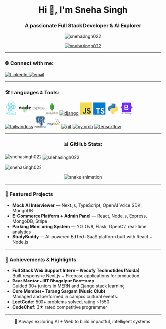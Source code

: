 <h1 align="center">Hi 👋, I'm Sneha Singh</h1>

<h3 align="center">A passionate Full Stack Developer & AI Explorer</h3>

<p align="center">
  <img src="https://komarev.com/ghpvc/?username=snehasingh022&label=Profile%20views&color=0e75b6&style=flat" alt="snehasingh022" />
</p>

<p align="center">
  <a href="https://github.com/ryo-ma/github-profile-trophy">
    <img src="https://github-profile-trophy.vercel.app/?username=snehasingh022&theme=algolia&margin-w=10&margin-h=10" alt="snehasingh022" />
  </a>
</p>

---

<h3 align="left">🌐 Connect with me:</h3>
<p align="left">
  <a href="https://www.linkedin.com/in/sneha-singh-269645287/" target="blank">
    <img align="center" src="https://raw.githubusercontent.com/rahuldkjain/github-profile-readme-generator/master/src/images/icons/Social/linked-in-alt.svg" alt="LinkedIn" height="30" width="40" />
  </a>
  <a href="mailto:snehasingh842003@gmail.com" target="blank">
    <img align="center" src="https://upload.wikimedia.org/wikipedia/commons/4/4e/Gmail_Icon.png" alt="email" height="30" width="40" />
  </a>
</p>

---

<h3 align="left">🛠️ Languages & Tools:</h3>
<p align="left">
  <a href="https://reactjs.org/" target="_blank"><img src="https://raw.githubusercontent.com/devicons/devicon/master/icons/react/react-original-wordmark.svg" alt="react" width="40" height="40"/></a>
  <a href="https://nodejs.org/" target="_blank"><img src="https://raw.githubusercontent.com/devicons/devicon/master/icons/nodejs/nodejs-original-wordmark.svg" alt="nodejs" width="40" height="40"/></a>
  <a href="https://expressjs.com/" target="_blank"><img src="https://raw.githubusercontent.com/devicons/devicon/master/icons/express/express-original-wordmark.svg" alt="express" width="40" height="40"/></a>
  <a href="https://www.mongodb.com/" target="_blank"><img src="https://raw.githubusercontent.com/devicons/devicon/master/icons/mongodb/mongodb-original-wordmark.svg" alt="mongodb" width="40" height="40"/></a>
  <a href="https://www.djangoproject.com/" target="_blank"><img src="https://cdn.worldvectorlogo.com/logos/django.svg" alt="django" width="40" height="40"/></a>
  <a href="https://developer.mozilla.org/en-US/docs/Web/JavaScript" target="_blank"><img src="https://raw.githubusercontent.com/devicons/devicon/master/icons/javascript/javascript-original.svg" alt="javascript" width="40" height="40"/></a>
  <a href="https://www.typescriptlang.org/" target="_blank"><img src="https://raw.githubusercontent.com/devicons/devicon/master/icons/typescript/typescript-original.svg" alt="typescript" width="40" height="40"/></a>
  <a href="https://www.python.org/" target="_blank"><img src="https://raw.githubusercontent.com/devicons/devicon/master/icons/python/python-original.svg" alt="python" width="40" height="40"/></a>
  <a href="https://getbootstrap.com/" target="_blank"><img src="https://raw.githubusercontent.com/devicons/devicon/master/icons/bootstrap/bootstrap-plain-wordmark.svg" alt="bootstrap" width="40" height="40"/></a>
  <a href="https://tailwindcss.com/" target="_blank"><img src="https://www.vectorlogo.zone/logos/tailwindcss/tailwindcss-icon.svg" alt="tailwindcss" width="40" height="40"/></a>
  <a href="https://www.postgresql.org/" target="_blank"><img src="https://raw.githubusercontent.com/devicons/devicon/master/icons/postgresql/postgresql-original-wordmark.svg" alt="postgresql" width="40" height="40"/></a>
  <a href="https://www.mysql.com/" target="_blank"><img src="https://raw.githubusercontent.com/devicons/devicon/master/icons/mysql/mysql-original-wordmark.svg" alt="mysql" width="40" height="40"/></a>
  <a href="https://git-scm.com/" target="_blank"><img src="https://www.vectorlogo.zone/logos/git-scm/git-scm-icon.svg" alt="git" width="40" height="40"/></a>
  <a href="https://pytorch.org/" target="_blank"><img src="https://www.vectorlogo.zone/logos/pytorch/pytorch-icon.svg" alt="pytorch" width="40" height="40"/></a>
  <a href="https://www.tensorflow.org/" target="_blank"><img src="https://www.vectorlogo.zone/logos/tensorflow/tensorflow-icon.svg" alt="tensorflow" width="40" height="40"/></a>
</p>

---

<h3 align="center">📊 GitHub Stats:</h3>

<p><img align="left" src="https://github-readme-stats.vercel.app/api/top-langs?username=snehasingh022&show_icons=true&locale=en&layout=compact&theme=radical" alt="snehasingh022" /></p>

<p>&nbsp;<img align="center" src="https://github-readme-stats.vercel.app/api?username=snehasingh022&show_icons=true&locale=en&theme=radical" alt="snehasingh022" /></p>

<p><img align="center" src="https://github-readme-streak-stats.herokuapp.com/?user=snehasingh022&theme=radical" alt="snehasingh022" /></p>

<p align="center">
<picture>
  <source media="(prefers-color-scheme: dark)" srcset="https://raw.githubusercontent.com/saumya1317/saumya1317/main/dist/github-contribution-grid-snake-dark.svg">
  <source media="(prefers-color-scheme: light)" srcset="https://raw.githubusercontent.com/saumya1317/saumya1317/main/dist/github-contribution-grid-snake.svg">
  <img alt="snake animation" src="https://raw.githubusercontent.com/saumya1317/saumya1317/main/dist/github-contribution-grid-snake.svg">
</picture>
</p>

---

### 📁 Featured Projects

- **Mock AI Interviewer** — Next.js, TypeScript, OpenAI Voice SDK, MongoDB  
- **E-Commerce Platform + Admin Panel** — React, Node.js, Express, MongoDB, Stripe  
- **Parking Monitoring System** — YOLOv8, Flask, OpenCV, real-time analytics  
- **StudyBuddy** — AI-powered EdTech SaaS platform built with React + Node.js  

---

### 🏅 Achievements & Highlights

- **Full Stack Web Support Intern – Wecofy Technotides (Noida)**  
  Built responsive Next.js + Firebase applications for production.
- **Peer Mentor – IIIT Bhagalpur Bootcamp**  
  Guided 30+ juniors in MERN and Django stack learning.
- **Core Member – Tarang Sargam (Music Club)**  
  Managed and performed in campus cultural events.
- **LeetCode:** 500+ problems solved, rating ~1550  
- **CodeChef:** 3★ rated competitive programmer  

---

<p align="center">💬 Always exploring AI + Web to build impactful, intelligent systems.</p>

